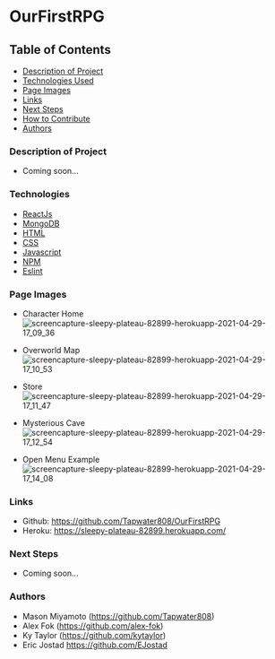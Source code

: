 # OurFirstRPG

## Table of Contents

- [Description of Project](#description-of-Project)
- [Technologies Used](#technologies)
- [Page Images](#page-images)
- [Links](#links) 
- [Next Steps](#next-steps)
- [How to Contribute](#how-to-contribute)
- [Authors](#authors)

### Description of Project

- Coming soon...
  

### Technologies

- [ReactJs](https://reactjs.org/)
- [MongoDB](https://www.mongodb.com/) 
- [HTML](https://html.com/)
- [CSS](https://www.w3.org/Style/CSS/Overview.en.html)
- [Javascript](https://www.javascript.com/)
- [NPM](https://www.npmjs.com/)
- [Eslint](https://eslint.org/)


### Page Images

- Character Home
![screencapture-sleepy-plateau-82899-herokuapp-2021-04-29-17_09_36](https://user-images.githubusercontent.com/71619046/116633537-a2267e00-a90e-11eb-8b43-2438aaa4a2a3.png)

- Overworld Map 
![screencapture-sleepy-plateau-82899-herokuapp-2021-04-29-17_10_53](https://user-images.githubusercontent.com/71619046/116633556-ae124000-a90e-11eb-8808-6c1ae9a384e6.png)

- Store
![screencapture-sleepy-plateau-82899-herokuapp-2021-04-29-17_11_47](https://user-images.githubusercontent.com/71619046/116633566-b5394e00-a90e-11eb-8d54-d8dd6759a3a7.png)

- Mysterious Cave
![screencapture-sleepy-plateau-82899-herokuapp-2021-04-29-17_12_54](https://user-images.githubusercontent.com/71619046/116633570-b7031180-a90e-11eb-949a-7858e6d505ae.png)

- Open Menu Example
![screencapture-sleepy-plateau-82899-herokuapp-2021-04-29-17_14_08](https://user-images.githubusercontent.com/71619046/116633573-b9656b80-a90e-11eb-94aa-c3bc7e90b3f2.png)


### Links

- Github: https://github.com/Tapwater808/OurFirstRPG
- Heroku: https://sleepy-plateau-82899.herokuapp.com/


### Next Steps

- Coming soon...


### Authors
- Mason Miyamoto (https://github.com/Tapwater808)
- Alex Fok (https://github.com/alex-fok)
- Ky Taylor (https://github.com/kytaylor)
- Eric Jostad https://github.com/EJostad